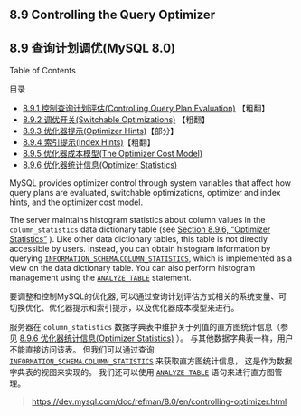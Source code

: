 ## 8.9 Controlling the Query Optimizer

## 8.9 查询计划调优(MySQL 8.0)

Table of Contents

目录

- [8.9.1 控制查询计划评估(Controlling Query Plan Evaluation)](./8.9.1-controlling-query-plan-evaluation.md) 【粗翻】
- [8.9.2 调优开关(Switchable Optimizations)](./8.9.2-switchable-optimizations.md) 【粗翻】
- [8.9.3 优化器提示(Optimizer Hints)](./8.9.3-optimizer-hints.md)【部分】
- [8.9.4 索引提示(Index Hints)](./8.9.4-index-hints.md)【粗翻】
- [8.9.5 优化器成本模型(The Optimizer Cost Model)](./8.9.5-cost-model.md)
- [8.9.6 优化器统计信息(Optimizer Statistics)](./8.9.6-optimizer-statistics.md)



MySQL provides optimizer control through system variables that affect how query plans are evaluated, switchable optimizations, optimizer and index hints, and the optimizer cost model.

The server maintains histogram statistics about column values in the `column_statistics` data dictionary table (see [Section 8.9.6, “Optimizer Statistics”](./8.9.6-optimizer-statistics.md) ). Like other data dictionary tables, this table is not directly accessible by users. Instead, you can obtain histogram information by querying [`INFORMATION_SCHEMA`.`COLUMN_STATISTICS`](https://dev.mysql.com/doc/refman/8.0/en/information-schema-column-statistics-table.html), which is implemented as a view on the data dictionary table. You can also perform histogram management using the [`ANALYZE TABLE`](https://dev.mysql.com/doc/refman/8.0/en/analyze-table.html) statement.

要调整和控制MySQL的优化器, 可以通过查询计划评估方式相关的系统变量、可切换优化、优化器提示和索引提示，以及优化器成本模型来进行。

服务器在 `column_statistics` 数据字典表中维护关于列值的直方图统计信息（参见 [8.9.6 优化器统计信息(Optimizer Statistics)](./8.9.6-optimizer-statistics.md) ）。 与其他数据字典表一样，用户不能直接访问该表。 但我们可以通过查询 [`INFORMATION_SCHEMA`.`COLUMN_STATISTICS`](https://dev.mysql.com/doc/refman/8.0/en/information-schema-column-statistics-table.html) 来获取直方图统计信息， 这是作为数据字典表的视图来实现的。  我们还可以使用 [`ANALYZE TABLE`](https://dev.mysql.com/doc/refman/8.0/en/analyze-table.html) 语句来进行直方图管理。


> https://dev.mysql.com/doc/refman/8.0/en/controlling-optimizer.html
